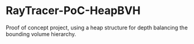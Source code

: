 # RayTracer-PoC-HeapBVH
Proof of concept project, using a heap structure for depth balancing the bounding volume hierarchy.
